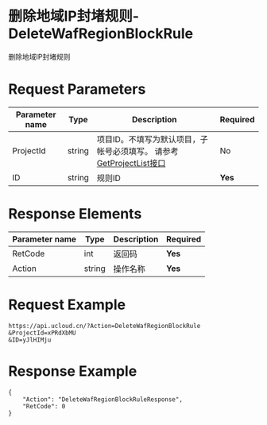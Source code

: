 # 删除地域IP封堵规则-DeleteWafRegionBlockRule

删除地域IP封堵规则

# Request Parameters
|Parameter name|Type|Description|Required|
|---|---|---|---|
|ProjectId|string|项目ID。不填写为默认项目，子帐号必须填写。 请参考[GetProjectList接口](api/summary/get_project_list)|No|
|ID|string|规则ID|**Yes**|

# Response Elements
|Parameter name|Type|Description|Required|
|---|---|---|---|
|RetCode|int|返回码|**Yes**|
|Action|string|操作名称|**Yes**|

# Request Example
```
https://api.ucloud.cn/?Action=DeleteWafRegionBlockRule
&ProjectId=xPRdXbMU
&ID=yJlHIMju
```

# Response Example
```
{
    "Action": "DeleteWafRegionBlockRuleResponse", 
    "RetCode": 0
}
```

